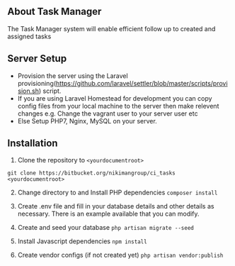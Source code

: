 ## About Task Manager

The Task Manager system will enable efficient follow up to created and assigned tasks

## Server Setup

 - Provision the server using the Laravel provisioning(https://github.com/laravel/settler/blob/master/scripts/provision.sh) script.
 - If you are using Laravel Homestead for development you can copy config files from your local machine to the server then make relevent changes e.g. Change the vagrant user to your server user etc
 - Else Setup PHP7, Nginx, MySQL on your server.

## Installation

1. Clone the repository to `<yourdocumentroot>`

  `git clone https://bitbucket.org/nikimangroup/ci_tasks <yourdocumentroot>`

2. Change directory to <yourdocumentroot> and Install PHP dependencies 
    `composer install`

3. Create .env file and fill in your database details and other details as necessary. There is an example available that you can modify.

4. Create and seed your database
  `php artisan migrate --seed`

5. Install Javascript dependencies
	`npm install`

6. Create vendor configs (if not created yet)
	`php artisan vendor:publish`


